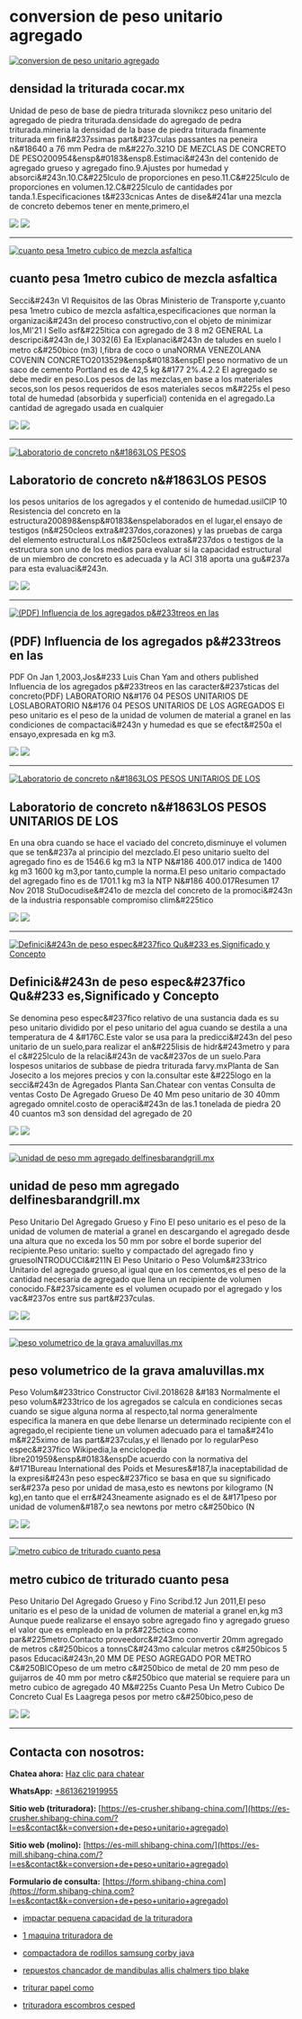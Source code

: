 # conversion de peso unitario agregado

<a href="https://swt.shibang-china.com/?l=es&img&k=conversion+de+peso+unitario+agregado" target="_blank">![conversion de peso unitario agregado](http://static.shibang-china.com/all-800x300/418.jpg)</a>

## densidad la triturada cocar.mx
Unidad de peso de base de piedra triturada slovnikcz peso unitario del agregado de piedra triturada.densidade do agregado de pedra triturada.mineria la densidad de la base de piedra triturada finamente triturada em fin&#237ssimas part&#237culas passantes na peneira n&#18640 a 76 mm Pedra de m&#227o.321O DE MEZCLAS DE CONCRETO DE PESO200954&ensp&#0183&ensp8.Estimaci&#243n del contenido de agregado grueso y agregado fino.9.Ajustes por humedad y absorci&#243n.10.C&#225lculo de proporciones en peso.11.C&#225lculo de proporciones en volumen.12.C&#225lculo de cantidades por tanda.1.Especificaciones t&#233cnicas Antes de dise&#241ar una mezcla de concreto debemos tener en mente,primero,el


<a href="https://whatsapp.shibangsoft.com/WhatsApp.php" target="_blank" title="WhatsApp">![](http://static.shibang-china.com/icon/whatsapp.png)</a> <a href="https://swt.shibang-china.com/?l=es&icon&k=conversion+de+peso+unitario+agregado" target="_blank">![](http://static.shibang-china.com/icon/chat-es.png)</a>

---

<a href="https://swt.shibang-china.com/?l=es&img&k=conversion+de+peso+unitario+agregado" target="_blank">![cuanto pesa 1metro cubico de mezcla asfaltica](http://static.shibang-china.com/all-800x300/133.jpg)</a>

## cuanto pesa 1metro cubico de mezcla asfaltica
Secci&#243n VI Requisitos de las Obras Ministerio de Transporte y,cuanto pesa 1metro cubico de mezcla asfaltica,especiﬁcaciones que norman la organizaci&#243n del proceso constructivo,con el objeto de minimizar los,MI'21 l Sello asf&#225ltica con agregado de 3 8 m2 GENERAL La descripci&#243n de,I 3032(6) Ea IExplanaci&#243n de taludes en suelo I metro c&#250bico (m3) I,ﬁbra de coco o unaNORMA VENEZOLANA COVENIN CONCRETO2013529&ensp&#0183&enspEl peso normativo de un saco de cemento Portland es de 42,5 kg &#177 2%.4.2.2 El agregado se debe medir en peso.Los pesos de las mezclas,en base a los materiales secos,son los pesos requeridos de esos materiales secos m&#225s el peso total de humedad (absorbida y superficial) contenida en el agregado.La cantidad de agregado usada en cualquier


<a href="https://whatsapp.shibangsoft.com/WhatsApp.php" target="_blank" title="WhatsApp">![](http://static.shibang-china.com/icon/whatsapp.png)</a> <a href="https://swt.shibang-china.com/?l=es&icon&k=conversion+de+peso+unitario+agregado" target="_blank">![](http://static.shibang-china.com/icon/chat-es.png)</a>

---

<a href="https://swt.shibang-china.com/?l=es&img&k=conversion+de+peso+unitario+agregado" target="_blank">![Laboratorio de concreto n&#1863LOS PESOS](http://static.shibang-china.com/all-800x300/751.jpg)</a>

## Laboratorio de concreto n&#1863LOS PESOS
los pesos unitarios de los agregados y el contenido de humedad.usilCIP 10 Resistencia del concreto en la estructura200898&ensp&#0183&enspelaborados en el lugar,el ensayo de testigos (n&#250cleos extra&#237dos,corazones) y las pruebas de carga del elemento estructural.Los n&#250cleos extra&#237dos o testigos de la estructura son uno de los medios para evaluar si la capacidad estructural de un miembro de concreto es adecuada y la ACI 318 aporta una gu&#237a para esta evaluaci&#243n.


<a href="https://whatsapp.shibangsoft.com/WhatsApp.php" target="_blank" title="WhatsApp">![](http://static.shibang-china.com/icon/whatsapp.png)</a> <a href="https://swt.shibang-china.com/?l=es&icon&k=conversion+de+peso+unitario+agregado" target="_blank">![](http://static.shibang-china.com/icon/chat-es.png)</a>

---

<a href="https://swt.shibang-china.com/?l=es&img&k=conversion+de+peso+unitario+agregado" target="_blank">![(PDF) Influencia de los agregados p&#233treos en las](http://static.shibang-china.com/all-800x300/1380.jpg)</a>

## (PDF) Influencia de los agregados p&#233treos en las
PDF On Jan 1,2003,Jos&#233 Luis Chan Yam and others published Influencia de los agregados p&#233treos en las caracter&#237sticas del concreto(PDF) LABORATORIO N&#176 04 PESOS UNITARIOS DE LOSLABORATORIO N&#176 04 PESOS UNITARIOS DE LOS AGREGADOS El peso unitario es el peso de la unidad de volumen de material a granel en las condiciones de compactaci&#243n y humedad es que se efect&#250a el ensayo,expresada en kg m3.


<a href="https://whatsapp.shibangsoft.com/WhatsApp.php" target="_blank" title="WhatsApp">![](http://static.shibang-china.com/icon/whatsapp.png)</a> <a href="https://swt.shibang-china.com/?l=es&icon&k=conversion+de+peso+unitario+agregado" target="_blank">![](http://static.shibang-china.com/icon/chat-es.png)</a>

---

<a href="https://swt.shibang-china.com/?l=es&img&k=conversion+de+peso+unitario+agregado" target="_blank">![Laboratorio de concreto n&#1863LOS PESOS UNITARIOS DE LOS](http://static.shibang-china.com/all-800x300/471.jpg)</a>

## Laboratorio de concreto n&#1863LOS PESOS UNITARIOS DE LOS
En una obra cuando se hace el vaciado del concreto,disminuye el volumen que se ten&#237a al principio del mezclado.El peso unitario suelto del agregado fino es de 1546.6 kg m3 la NTP N&#186 400.017 indica de 1400 kg m3 1600 kg m3,por tanto,cumple la norma.El peso unitario compactado del agregado fino es de 1701.1 kg m3 la NTP N&#186 400.017Resumen 17 Nov 2018 StuDocudise&#241o de mezcla del concreto de la promoci&#243n de la industria responsable compromiso clim&#225tico


<a href="https://whatsapp.shibangsoft.com/WhatsApp.php" target="_blank" title="WhatsApp">![](http://static.shibang-china.com/icon/whatsapp.png)</a> <a href="https://swt.shibang-china.com/?l=es&icon&k=conversion+de+peso+unitario+agregado" target="_blank">![](http://static.shibang-china.com/icon/chat-es.png)</a>

---

<a href="https://swt.shibang-china.com/?l=es&img&k=conversion+de+peso+unitario+agregado" target="_blank">![Definici&#243n de peso espec&#237fico Qu&#233 es,Significado y Concepto](http://static.shibang-china.com/all-800x300/418.jpg)</a>

## Definici&#243n de peso espec&#237fico Qu&#233 es,Significado y Concepto
Se denomina peso espec&#237fico relativo de una sustancia dada es su peso unitario dividido por el peso unitario del agua cuando se destila a una temperatura de 4 &#176C.Este valor se usa para la predicci&#243n del peso unitario de un suelo,para realizar el an&#225lisis de hidr&#243metro y para el c&#225lculo de la relaci&#243n de vac&#237os de un suelo.Para lospesos unitarios de subbase de piedra triturada farvy.mxPlanta de San Josecito a los mejores precios y con la.consultar este &#225logo en la secci&#243n de Agregados Planta San.Chatear con ventas Consulta de ventas Costo De Agregado Grueso De 40 Mm peso unitario de 30 40mm agregado omnitel.costo de operaci&#243n de las.1 tonelada de piedra 20 40 cuantos m3 son densidad del agregado de 20


<a href="https://whatsapp.shibangsoft.com/WhatsApp.php" target="_blank" title="WhatsApp">![](http://static.shibang-china.com/icon/whatsapp.png)</a> <a href="https://swt.shibang-china.com/?l=es&icon&k=conversion+de+peso+unitario+agregado" target="_blank">![](http://static.shibang-china.com/icon/chat-es.png)</a>

---

<a href="https://swt.shibang-china.com/?l=es&img&k=conversion+de+peso+unitario+agregado" target="_blank">![unidad de peso mm agregado delfinesbarandgrill.mx](http://static.shibang-china.com/all-800x300/778.jpg)</a>

## unidad de peso mm agregado delfinesbarandgrill.mx
Peso Unitario Del Agregado Grueso y Fino El peso unitario es el peso de la unidad de volumen de material a granel en descargando el agregado desde una altura que no exceda los 50 mm por sobre el borde superior del recipiente.Peso unitario: suelto y compactado del agregado fino y gruesoINTRODUCCI&#211N El Peso Unitario o Peso Volum&#233trico Unitario del agregado grueso,al igual que en los cementos,es el peso de la cantidad necesaria de agregado que llena un recipiente de volumen conocido.F&#237sicamente es el volumen ocupado por el agregado y los vac&#237os entre sus part&#237culas.


<a href="https://whatsapp.shibangsoft.com/WhatsApp.php" target="_blank" title="WhatsApp">![](http://static.shibang-china.com/icon/whatsapp.png)</a> <a href="https://swt.shibang-china.com/?l=es&icon&k=conversion+de+peso+unitario+agregado" target="_blank">![](http://static.shibang-china.com/icon/chat-es.png)</a>

---

<a href="https://swt.shibang-china.com/?l=es&img&k=conversion+de+peso+unitario+agregado" target="_blank">![peso volumetrico de la grava amaluvillas.mx](http://static.shibang-china.com/all-800x300/1406.jpg)</a>

## peso volumetrico de la grava amaluvillas.mx
Peso Volum&#233trico Constructor Civil.2018628 &#183 Normalmente el peso volum&#233trico de los agregados se calcula en condiciones secas cuando se sigue alguna norma al respecto,tal norma generalmente especifica la manera en que debe llenarse un determinado recipiente con el agregado,el recipiente tiene un volumen adecuado para el tama&#241o m&#225ximo de las part&#237culas,y el llenado por lo regularPeso espec&#237fico Wikipedia,la enciclopedia libre201959&ensp&#0183&enspDe acuerdo con la normativa del &#171Bureau International des Poids et Mesures&#187,la inaceptabilidad de la expresi&#243n peso espec&#237fico se basa en que su significado ser&#237a peso por unidad de masa,esto es newtons por kilogramo (N kg),en tanto que el err&#243neamente asignado es el de &#171peso por unidad de volumen&#187,o sea newtons por metro c&#250bico (N


<a href="https://whatsapp.shibangsoft.com/WhatsApp.php" target="_blank" title="WhatsApp">![](http://static.shibang-china.com/icon/whatsapp.png)</a> <a href="https://swt.shibang-china.com/?l=es&icon&k=conversion+de+peso+unitario+agregado" target="_blank">![](http://static.shibang-china.com/icon/chat-es.png)</a>

---

<a href="https://swt.shibang-china.com/?l=es&img&k=conversion+de+peso+unitario+agregado" target="_blank">![metro cubico de triturado cuanto pesa](http://static.shibang-china.com/all-800x300/678.jpg)</a>

## metro cubico de triturado cuanto pesa
Peso Unitario Del Agregado Grueso y Fino Scribd.12 Jun 2011,El peso unitario es el peso de la unidad de volumen de material a granel en,kg m3 Aunque puede realizarse el ensayo sobre agregado fino y agregado grueso el valor que es empleado en la pr&#225ctica como par&#225metro.Contacto proveedorc&#243mo convertir 20mm agregado de metros c&#250bicos a tonnsC&#243mo calcular metros c&#250bicos 5 pasos Educaci&#243n,20 MM DE PESO AGREGADO POR METRO C&#250BICOpeso de um metro c&#250bico de metal de 20 mm peso de guijarros de 40 mm por metro c&#250bico que material se requiere para un metro cubico de agregado 40 M&#225s Cuanto Pesa Un Metro Cubico De Concreto Cual Es Laagrega pesos por metro c&#250bico,peso de


<a href="https://whatsapp.shibangsoft.com/WhatsApp.php" target="_blank" title="WhatsApp">![](http://static.shibang-china.com/icon/whatsapp.png)</a> <a href="https://swt.shibang-china.com/?l=es&icon&k=conversion+de+peso+unitario+agregado" target="_blank">![](http://static.shibang-china.com/icon/chat-es.png)</a>

---
## Contacta con nosotros:

**Chatea ahora:** [Haz clic para chatear](https://swt.shibang-china.com?l=es&contact&k=conversion+de+peso+unitario+agregado)

**WhatsApp:**  [+8613621919955](https://whatsapp.shibangsoft.com/WhatsApp.php)

**Sitio web (trituradora):** [https://es-crusher.shibang-china.com/](https://es-crusher.shibang-china.com/?l=es&contact&k=conversion+de+peso+unitario+agregado)

**Sitio web (molino):** [https://es-mill.shibang-china.com/](https://es-mill.shibang-china.com/?l=es&contact&k=conversion+de+peso+unitario+agregado)

**Formulario de consulta:** [https://form.shibang-china.com](https://form.shibang-china.com?l=es&contact&k=conversion+de+peso+unitario+agregado)

* [impactar pequena capacidad de la trituradora](../77/impactar%20pequena%20capacidad%20de%20la%20trituradora.md)

* [1 maquina trituradora de](../71/1%20maquina%20trituradora%20de.md)

* [compactadora de rodillos samsung corby java](../74/compactadora%20de%20rodillos%20samsung%20corby%20java.md)

* [repuestos chancador de mandibulas allis chalmers tipo blake](../75/repuestos%20chancador%20de%20mandibulas%20allis%20chalmers%20tipo%20blake.md)

* [triturar papel como](../70/triturar%20papel%20como.md)

* [trituradora escombros cesped](../71/trituradora%20escombros%20cesped.md)